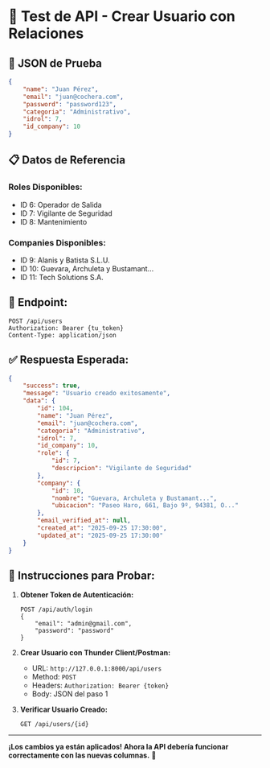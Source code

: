 # 🧪 Test de API - Crear Usuario con Relaciones

## 📝 **JSON de Prueba**
```json
{
    "name": "Juan Pérez",
    "email": "juan@cochera.com",
    "password": "password123",
    "categoria": "Administrativo",
    "idrol": 7,
    "id_company": 10
}
```

## 📋 **Datos de Referencia**

### **Roles Disponibles:**
- ID 6: Operador de Salida
- ID 7: Vigilante de Seguridad  
- ID 8: Mantenimiento

### **Companies Disponibles:**
- ID 9: Alanis y Batista S.L.U.
- ID 10: Guevara, Archuleta y Bustamant...
- ID 11: Tech Solutions S.A.

## 🔗 **Endpoint:**
```
POST /api/users
Authorization: Bearer {tu_token}
Content-Type: application/json
```

## ✅ **Respuesta Esperada:**
```json
{
    "success": true,
    "message": "Usuario creado exitosamente",
    "data": {
        "id": 104,
        "name": "Juan Pérez",
        "email": "juan@cochera.com",
        "categoria": "Administrativo",
        "idrol": 7,
        "id_company": 10,
        "role": {
            "id": 7,
            "descripcion": "Vigilante de Seguridad"
        },
        "company": {
            "id": 10,
            "nombre": "Guevara, Archuleta y Bustamant...",
            "ubicacion": "Paseo Haro, 661, Bajo 9º, 94381, O..."
        },
        "email_verified_at": null,
        "created_at": "2025-09-25 17:30:00",
        "updated_at": "2025-09-25 17:30:00"
    }
}
```

## 🚀 **Instrucciones para Probar:**

1. **Obtener Token de Autenticación:**
   ```
   POST /api/auth/login
   {
       "email": "admin@gmail.com",
       "password": "password"
   }
   ```

2. **Crear Usuario con Thunder Client/Postman:**
   - URL: `http://127.0.0.1:8000/api/users`
   - Method: `POST`
   - Headers: `Authorization: Bearer {token}`
   - Body: JSON del paso 1

3. **Verificar Usuario Creado:**
   ```
   GET /api/users/{id}
   ```

---

**¡Los cambios ya están aplicados! Ahora la API debería funcionar correctamente con las nuevas columnas.** 🎉

